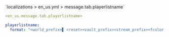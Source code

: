 <!--@include: @/parts/module/message/tab/playerlistname.md#title-->
<!--@include: @/parts/words.md#path--> `localizations > en_us.yml > message.tab.playerlistname`

<!--@include: @/parts/module/message/tab/playerlistname.md#explanation-->

<!--@include: @/parts/words.md#edit-->
```yaml
<en_us.message.tab.playerlistname>
```

<!--@include: @/parts/words.md#default-->
```yaml
playerlistname:
  format: "<world_prefix>▋ <reset><vault_prefix><stream_prefix><fcolor:2><player><afk_suffix><vault_suffix>"
```

<!--@include: @/parts/module/message/tab/playerlistname.md#parameters-->
<!--@include: @/parts/module/message/tab/playerlistname.md#localization-->

